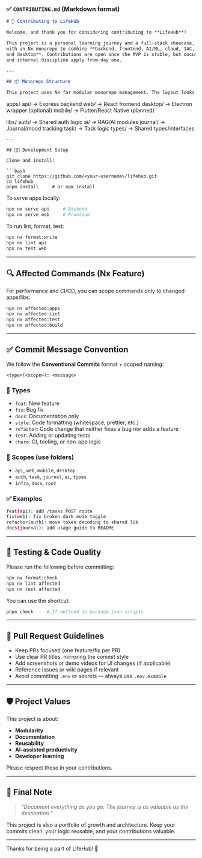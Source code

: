 ### ✅ `CONTRIBUTING.md` (Markdown format)

```markdown
# 🤝 Contributing to LifeHub

Welcome, and thank you for considering contributing to **LifeHub**!

This project is a personal learning journey and a full-stack showcase, built
with an Nx monorepo to combine **backend, frontend, AI/ML, cloud, IAC, mobile,
and desktop**. Contributions are open once the MVP is stable, but documentation
and internal discipline apply from day one.

---

## 📦 Monorepo Structure

This project uses Nx for modular monorepo management. The layout looks like:
```

apps/ api/ → Express backend web/ → React frontend desktop/ → Electron wrapper
(optional) mobile/ → Flutter/React Native (planned)

libs/ auth/ → Shared auth logic ai/ → RAG/AI modules journal/ → Journal/mood
tracking task/ → Task logic types/ → Shared types/interfaces

````
---

## 🧑‍💻 Development Setup

Clone and install:

```bash
git clone https://github.com/<your-username>/lifehub.git
cd lifehub
pnpm install     # or npm install
````

To serve apps locally:

```bash
npx nx serve api     # Backend
npx nx serve web     # Frontend
```

To run lint, format, test:

```bash
npx nx format:write
npx nx lint api
npx nx test web
```

---

## 🔍 Affected Commands (Nx Feature)

For performance and CI/CD, you can scope commands only to changed apps/libs:

```bash
npx nx affected:apps
npx nx affected:lint
npx nx affected:test
npx nx affected:build
```

---

## ✅ Commit Message Convention

We follow the **Conventional Commits** format + scoped naming:

```
<type>(<scope>): <message>
```

### 🔖 Types

- `feat`: New feature
- `fix`: Bug fix
- `docs`: Documentation only
- `style`: Code formatting (whitespace, prettier, etc.)
- `refactor`: Code change that neither fixes a bug nor adds a feature
- `test`: Adding or updating tests
- `chore`: CI, tooling, or non-app logic

### 🧩 Scopes (use folders)

- `api`, `web`, `mobile`, `desktop`
- `auth`, `task`, `journal`, `ai`, `types`
- `infra`, `docs`, `root`

### ✅ Examples

```bash
feat(api): add /tasks POST route
fix(web): fix broken dark mode toggle
refactor(auth): move token decoding to shared lib
docs(journal): add usage guide to README
```

---

## 🧪 Testing & Code Quality

Please run the following before committing:

```bash
npx nx format:check
npx nx lint affected
npx nx test affected
```

You can use the shortcut:

```bash
pnpm check     # If defined in package.json scripts
```

---

## 🚀 Pull Request Guidelines

- Keep PRs focused (one feature/fix per PR)
- Use clear PR titles, mirroring the commit style
- Add screenshots or demo videos for UI changes (if applicable)
- Reference issues or wiki pages if relevant
- Avoid committing `.env` or secrets — always use `.env.example`

---

## 🛡️ Project Values

This project is about:

- **Modularity**
- **Documentation**
- **Reusability**
- **AI-assisted productivity**
- **Developer learning**

Please respect these in your contributions.

---

## 🧠 Final Note

> _“Document everything as you go. The journey is as valuable as the
> destination.”_

This project is also a portfolio of growth and architecture. Keep your commits
clean, your logic reusable, and your contributions valuable.

---

Thanks for being a part of LifeHub! 🚀

```

```
